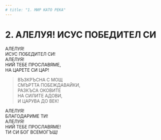 ```yaml
---
# title: "1. МИР КАТО РЕКА"
---
```

# 2. АЛЕЛУЯ! ИСУС ПОБЕДИТЕЛ СИ

АЛЕЛУЯ!  
ИСУС ПОБЕДИТЕЛ СИ!  
АЛЕЛУЯ!  
НИЙ ТЕБЕ ПРОСЛАВЯМЕ,  
НА ЦАРЕТЕ СИ ЦАР!  
  
> ВЪЗКРЪСНА С МОЩ  
> СМЪРТТА ПОБЕЖДАВАЙКИ,  
> РАЗКЪСА ОКОВИТЕ  
> НА СИЛИТЕ АДОВИ,  
> И ЦАРУВА ДО ВЕК!  
  
АЛЕЛУЯ!  
БЛАГОДАРИМЕ ТИ!  
АЛЕЛУЯ!  
НИЙ ТЕБЕ ПРОСЛАВЯМЕ!  
ТИ СИ БОГ ВСЕМОГЪЩ!  
